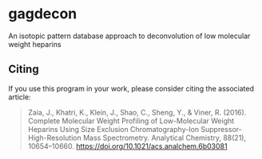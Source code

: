 # gagdecon
An isotopic pattern database approach to deconvolution of low molecular weight heparins

## Citing
If you use this program in your work, please consider citing the associated article:

> Zaia, J., Khatri, K., Klein, J., Shao, C., Sheng, Y., & Viner, R. (2016). Complete Molecular Weight Profiling of Low-Molecular Weight Heparins Using Size Exclusion Chromatography-Ion Suppressor-High-Resolution Mass Spectrometry. Analytical Chemistry, 88(21), 10654–10660. https://doi.org/10.1021/acs.analchem.6b03081
